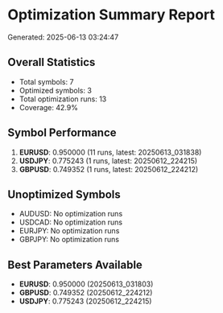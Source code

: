 # Optimization Summary Report
Generated: 2025-06-13 03:24:47

## Overall Statistics
- Total symbols: 7
- Optimized symbols: 3
- Total optimization runs: 13
- Coverage: 42.9%

## Symbol Performance
1. **EURUSD**: 0.950000 (11 runs, latest: 20250613_031838)
2. **USDJPY**: 0.775243 (1 runs, latest: 20250612_224215)
3. **GBPUSD**: 0.749352 (1 runs, latest: 20250612_224212)

## Unoptimized Symbols
- AUDUSD: No optimization runs
- USDCAD: No optimization runs
- EURJPY: No optimization runs
- GBPJPY: No optimization runs

## Best Parameters Available
- **EURUSD**: 0.950000 (20250613_031803)
- **GBPUSD**: 0.749352 (20250612_224212)
- **USDJPY**: 0.775243 (20250612_224215)